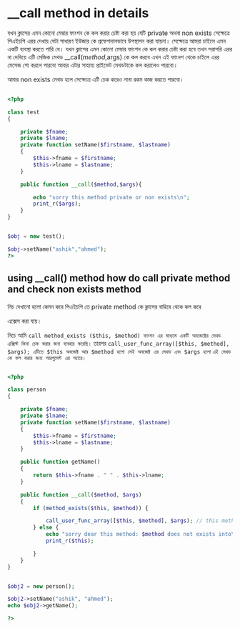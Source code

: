 # __call method in details

যখন ক্লাসের এমন কোনো মেম্বার ফাংশন কে কল করার চেষ্টা করা হয় যেটি private অথবা non exists সেক্ষেত্রে পিএইচপি
এরর দেখায় যেটা সাধারণ ইউজার কে প্রফেশনালভাবে উপস্থাপন করা যায়না।
সেক্ষেত্রে আমরা চাইলে এমন একটি ব্যবস্থা করতে পারি যে।
যখন ক্লাসের এমন কোনো মেম্বার ফাংশন কে কল করার চেষ্টা করা হবে
তখন সরাসরি এরর না দেখিয়ে এটি মেজিক মেথড __call($method,$args) কে কল করবে
এখন এই ফাংনশ থেকে চাইলে এরর মেসেজ শো করলে পারবো আবার এটার সাহায্য প্রাইভেট মেথডটাকে কল করালেও পারবো।

আবার non exists মেথড হলে সেক্ষেত্রে এটি চেক করেও নানা রকম কাজ করতে পারবো।

```php

<?php

class test
{

    private $fname;
    private $lname;
    private function setName($firstname, $lastname)
    {
        $this->fname = $firstname;
        $this->lname = $lastname;
    }

    public function __call($method,$args){

        echo "sorry this method private or non exists\n";
        print_r($args);
    }
}


$obj = new test();

$obj->setName("ashik","ahmed");
?>

```

## using __call() method how do call private method and check non exists method

নিচ দেখানো হলো কেমন করে পিএইচপি তে private method কে ক্লাসের বাহিরে থেকে কল করে

এক্সেস করা যায়।

নিচে আমি `call method_exists ($this, $method) ফাংশন এর মাধ্যমে একটি অবজেক্টের মেথড এক্সিস্ট কিনা চেক করার জন্য ব্যবহার করেছি।`
তারপর `call_user_func_array([$this, $method], $args); এটিতে $this অবজেক্ট আর $method হলো সেই অবজেক্ট এর মেথড এবং $args হলো`
`এই মেথড কে কল করার জন্য আরগুমেন্ট এর অ্যারে।`

```php

<?php

class person
{

    private $fname;
    private $lname;
    private function setName($firstname, $lastname)
    {
        $this->fname = $firstname;
        $this->lname = $lastname;
    }

    public function getName()
    {
        return $this->fname . " " . $this->lname;
    }

    public function __call($method, $args)
    {
        if (method_exists($this, $method)) {

            call_user_func_array([$this, $method], $args); // this method work like this $this->method($args)  here $args is array of parameter
        } else {
            echo "sorry dear this method: $method does not exists into\n";
            print_r($this);

        }
    }
}


$obj2 = new person();

$obj2->setName("ashik", "ahmed");
echo $obj2->getName();

?>

```
